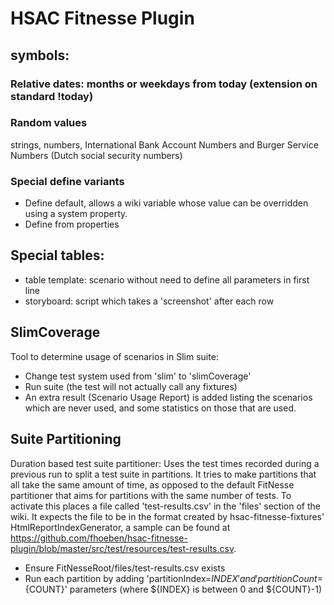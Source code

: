 # HSAC Fitnesse Plugin
## symbols:
### Relative dates: months or weekdays from today (extension on standard !today)

### Random values
strings, numbers, International Bank Account Numbers and Burger Service Numbers (Dutch social security numbers)

### Special define variants
- Define default, allows a wiki variable whose value can be overridden using a system property.
- Define from properties

## Special tables:
- table template: scenario without need to define all parameters in first line
- storyboard: script which takes a 'screenshot' after each row

## SlimCoverage
Tool to determine usage of scenarios in Slim suite:
- Change test system used from 'slim' to 'slimCoverage'
- Run suite (the test will not actually call any fixtures)
- An extra result (Scenario Usage Report) is added listing the scenarios which are never used, and some statistics on those that are used.

## Suite Partitioning
Duration based test suite partitioner:
Uses the test times recorded during a previous run to split a test suite in partitions.
It tries to make partitions that all take the same amount of time, as opposed to the default FitNesse partitioner that aims for partitions with the same number of tests.
To activate this places a file called 'test-results.csv' in the 'files' section of the wiki.
It expects the file to be in the format created by hsac-fitnesse-fixtures' HtmlReportIndexGenerator, a sample can be found at https://github.com/fhoeben/hsac-fitnesse-plugin/blob/master/src/test/resources/test-results.csv.
- Ensure FitNesseRoot/files/test-results.csv exists
- Run each partition by adding 'partitionIndex=${INDEX}' and 'partitionCount=${COUNT}' parameters (where ${INDEX} is between 0 and ${COUNT}-1)
